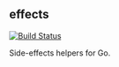 effects
---------

[![Build Status](https://travis-ci.org/corpix/effects.svg?branch=master)](https://travis-ci.org/corpix/effects)

Side-effects helpers for Go.
